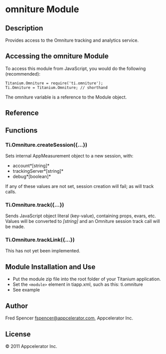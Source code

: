 # omniture Module

## Description

Provides access to the Omniture tracking and analytics service.

## Accessing the omniture Module

To access this module from JavaScript, you would do the following (recommended):

	Titanium.Omniture = require('ti.omniture');
	Ti.Omniture = Titanium.Omniture; // shorthand
	
The omniture variable is a reference to the Module object.	

## Reference

## Functions

### Ti.Omniture.createSession({...})

Sets internal AppMeasurement object to a new session, with:
 	
- account*[string]*
- trackingServer*[string]*
- debug*[boolean]*

If any of these values are not set, session creation will fail; as will track calls.

### Ti.Omniture.track({...})

Sends JavaScript object literal (key-value), containing props, evars, etc. Values will be converted to *[string]* and an Omniture session track call will be made.

### Ti.Omniture.trackLink({...})

This has not yet been implemented.

## Module Installation and Use

- Put the module zip file into the root folder of your Titanium application.
- Set the `<module>` element in tiapp.xml, such as this:
    <modules>
	    <module version="1.0">ti.omniture</module>
	</modules>
- See example

## Author

Fred Spencer <fspencer@appcelerator.com>, Appcelerator Inc.

## License

&copy; 2011 Appcelerator Inc.